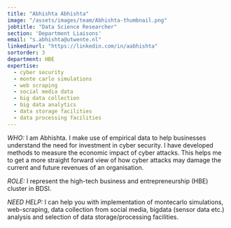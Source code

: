 ```yaml
---
title: "Abhishta Abhishta"
image: "/assets/images/team/Abhishta-thumbnail.png"
jobtitle: "Data Science Researcher"
section: 'Department Liaisons'
email: "s.abhishta@utwente.nl"
linkedinurl: "https://linkedin.com/in/aabhishta"
sortorder: 3
department: HBE
expertise:
  - cyber security
  - monte carlo simulations
  - web scraping
  - social media data
  - big data collection
  - big data analytics
  - data storage facilities
  - data processing facilities
---
```


_WHO:_ I am Abhishta. I make use of empirical data to help businesses understand the need for investment in cyber security. I have developed methods to measure the economic impact of cyber attacks. This helps me to get a more straight forward view of how cyber attacks may damage the current and future revenues of an organisation.

_ROLE:_ I represent the high-tech business and entrepreneurship (HBE) cluster in BDSI.

_NEED HELP:_ I can help you with implementation of montecarlo simulations, web-scraping, data collection from social media, bigdata (sensor data etc.) analysis and selection of data storage/processing facilities.
